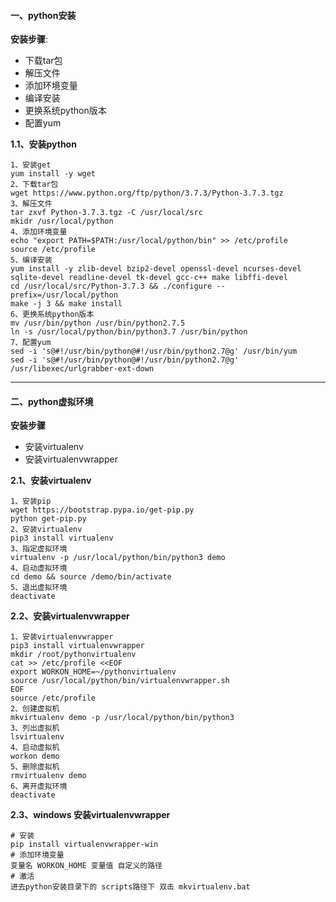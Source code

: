 #### 一、python安装
**安装步骤**:
- 下载tar包
- 解压文件
- 添加环境变量
- 编译安装
- 更换系统python版本
- 配置yum

**1.1、安装python**
```shell
1、安装get
yum install -y wget
2、下载tar包
wget https://www.python.org/ftp/python/3.7.3/Python-3.7.3.tgz
3、解压文件
tar zxvf Python-3.7.3.tgz -C /usr/local/src
mkidr /usr/local/python
4、添加环境变量
echo "export PATH=$PATH:/usr/local/python/bin" >> /etc/profile
source /etc/profile
5、编译安装
yum install -y zlib-devel bzip2-devel openssl-devel ncurses-devel sqlite-devel readline-devel tk-devel gcc-c++ make libffi-devel
cd /usr/local/src/Python-3.7.3 && ./configure --prefix=/usr/local/python
make -j 3 && make install
6、更换系统python版本
mv /usr/bin/python /usr/bin/python2.7.5
ln -s /usr/local/python/bin/python3.7 /usr/bin/python
7、配置yum
sed -i 's@#!/usr/bin/python@#!/usr/bin/python2.7@g' /usr/bin/yum
sed -i 's@#!/usr/bin/python@#!/usr/bin/python2.7@g' /usr/libexec/urlgrabber-ext-down
```
------
#### 二、python虚拟环境
**安装步骤**
- 安装virtualenv
- 安装virtualenvwrapper

**2.1、安装virtualenv**
```shell
1、安装pip
wget https://bootstrap.pypa.io/get-pip.py
python get-pip.py
2、安装virtualenv
pip3 install virtualenv
3、指定虚拟环境
virtualenv -p /usr/local/python/bin/python3 demo
4、启动虚拟环境
cd demo && source /demo/bin/activate
5、退出虚拟环境
deactivate
```
**2.2、安装virtualenvwrapper**
```shell
1、安装virtualenvwrapper
pip3 install virtualenvwrapper
mkdir /root/pythonvirtualenv
cat >> /etc/profile <<EOF
export WORKON_HOME=~/pythonvirtualenv
source /usr/local/python/bin/virtualenvwrapper.sh
EOF
source /etc/profile
2、创建虚拟机
mkvirtualenv demo -p /usr/local/python/bin/python3
3、列出虚拟机
lsvirtualenv
4、启动虚拟机
workon demo
5、删除虚拟机
rmvirtualenv demo
6、离开虚拟环境
deactivate
```
**2.3、windows 安装virtualenvwrapper**
```shell
# 安装
pip install virtualenvwrapper-win
# 添加环境变量
变量名 WORKON_HOME 变量值 自定义的路径
# 激活
进去python安装目录下的 scripts路径下 双击 mkvirtualenv.bat
```
